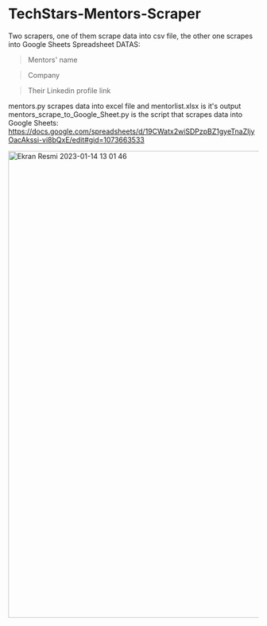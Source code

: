 # TechStars-Mentors-Scraper
Two scrapers, one of them scrape data into csv file, the other one scrapes into Google Sheets Spreadsheet 
DATAS:
> Mentors' name

> Company 

> Their Linkedin profile link

mentors.py scrapes data into excel file and mentorlist.xlsx is it's output
mentors_scrape_to_Google_Sheet.py is the script that scrapes data into Google Sheets: https://docs.google.com/spreadsheets/d/19CWatx2wiSDPzpBZ1gyeTnaZIjyOacAkssi-vi8bQxE/edit#gid=1073663533


<img width="939" alt="Ekran Resmi 2023-01-14 13 01 46" src="https://user-images.githubusercontent.com/73471656/212466700-55e692da-9fc8-4836-b344-0fe2042c79d1.png">











